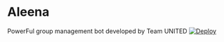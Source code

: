 # Aleena
PowerFul group management bot developed by Team UNITED
[![Deploy](https://telegra.ph/file/4f48e9c6ba1bf81b5509a.jpg)](https://heroku.com/deploy?template=https://github.com/Zyruz-ramu/Aleena.git)
